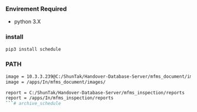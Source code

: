 ### Envirement Required
- python 3.X

### install

```bash 
pip3 install schedule
```

### PATH

```bash
image = 10.3.3.239@C:/ShunTak/Handover-Database-Server/mfms_document/image
image = /apps/In/mfms_document/images/

report = C:/ShunTak/Handover-Database-Server/mfms_inspection/reports
report = /apps/In/mfms_inspection/reports
```# archive_schedule
